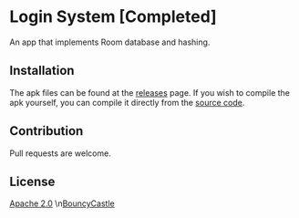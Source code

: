 # Login System [Completed]

An app that implements Room database and hashing.

## Installation

The apk files can be found at the [releases](https://gitlab.com/pc.chin/loginsys/releases) page.
If you wish to compile the apk yourself, you can compile it directly from the [source code](https://gitlab.com/pc.chin/loginsys/releases).

## Contribution

Pull requests are welcome.

## License
[Apache 2.0](https://www.apache.org/licenses/LICENSE-2.0)
\n[BouncyCastle](https://www.bouncycastle.org/licence.html)